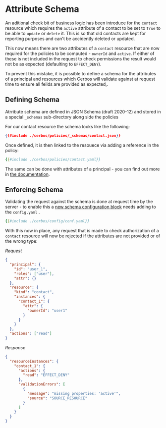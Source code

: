 # Attribute Schema

An aditional check bit of business logic has been introduce for the `contact` resource which requires the `active` attribute of a contact to be set to `True` to be able to `update` or `delete` it. This is so that old contacts are kept for reporting purposes and can't be accidently deleted or updated.

This now means there are two attributes of a `contact` resource that are now required for the policies to be computed - `ownerId` and `active`. If either of these is not included in the request to check permissions the result would not be as expected (defaulting to `EFFECT_DENY`).

To prevent this mistake, it is possible to define a schema for the attributes of a principal and resources which Cerbos will validate against at request time to ensure all feilds are provided as expected,.

## Defining Schema

Atrribute schema are defined in JSON Schema (draft 2020-12) and stored in a special `_schemas` sub-directory along side the policies

For our contact resource the schema looks like the following:

```json
{{#include ./cerbos/policies/_schemas/contact.json}}
```

Once defined, it is then linked to the resouece via adding a reference in the policy:

```yaml
{{#include ./cerbos/policies/contact.yaml}}
```

The same can be done with attributes of a principal - you can find out more in [the documentation](https://docs.cerbos.dev/cerbos/latest/policies/schemas.html).

## Enforcing Schema

Validating the request against the schema is done at request time by the server - to enable this a [new schema configuration block](https://docs.cerbos.dev/cerbos/latest/configuration/schema.html) needs adding to the `config.yaml` .

```yaml
{{#include ./cerbos/config/conf.yaml}}
```

With this now in place, any request that is made to check authorization of a `contact` resource will now be rejected if the attributes are not provided or of the wrong type:

_Request_
```json
{
  "principal": {
    "id": "user_1",
    "roles": ["user"],
    "attr": {}
  },
  "resource": {
    "kind": "contact",
    "instances": {
      "contact_1": {
        "attr": {
          "ownerId": "user1"
        }
      }
    }
  },
  "actions": ["read"]
}
```

_Response_
```json
{
  "resourceInstances": {
    "contact_1": {
      "actions": {
        "read": "EFFECT_DENY"
      },
      "validationErrors": [
        {
          "message": "missing properties: 'active'",
          "source": "SOURCE_RESOURCE"
        }
      ]
    }
  }
}
```